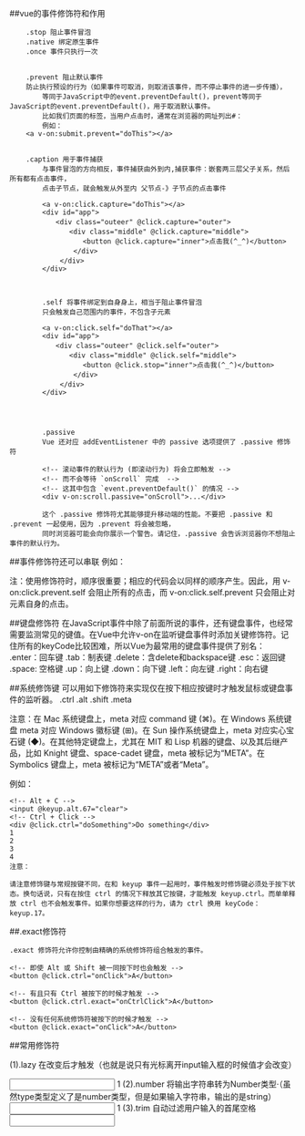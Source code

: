 ##vue的事件修饰符和作用

```
	.stop 阻止事件冒泡
	.native 绑定原生事件
	.once 事件只执行一次
	
	
	.prevent 阻止默认事件
	防止执行预设的行为（如果事件可取消，则取消该事件，而不停止事件的进一步传播），
		等同于JavaScript中的event.preventDefault()，prevent等同于JavaScript的event.preventDefault()，用于取消默认事件。
		比如我们页面的标签，当用户点击时，通常在浏览器的网址列出#：
		例如：
	<a v-on:submit.prevent="doThis"></a>
	
	
	.caption 用于事件捕获
		与事件冒泡的方向相反，事件捕获由外到内,捕获事件：嵌套两三层父子关系，然后所有都有点击事件，
		点击子节点，就会触发从外至内 父节点-》子节点的点击事件

		<a v-on:click.capture="doThis"></a>
		<div id="app"> 
		　　<div class="outeer" @click.capture="outer"> 
		　　　　<div class="middle" @click.capture="middle"> 
		　　　　　　<button @click.capture="inner">点击我(^_^)</button>
		 　　　　</div>
		 　　</div> 
		</div>
		
		
		
		.self 将事件绑定到自身身上，相当于阻止事件冒泡
		只会触发自己范围内的事件，不包含子元素

		<a v-on:click.self="doThat"></a>
		<div id="app"> 
		　　<div class="outeer" @click.self="outer"> 
		　　　　<div class="middle" @click.self="middle"> 
		　　　　　　<button @click.stop="inner">点击我(^_^)</button>
		 　　　　</div>
		 　　</div> 
		</div>
		
		
		
		
		.passive
		Vue 还对应 addEventListener 中的 passive 选项提供了 .passive 修饰符

		<!-- 滚动事件的默认行为 (即滚动行为) 将会立即触发 -->
		<!-- 而不会等待 `onScroll` 完成  -->
		<!-- 这其中包含 `event.preventDefault()` 的情况 -->
		<div v-on:scroll.passive="onScroll">...</div>

		这个 .passive 修饰符尤其能够提升移动端的性能。不要把 .passive 和 .prevent 一起使用，因为 .prevent 将会被忽略，
		同时浏览器可能会向你展示一个警告。请记住，.passive 会告诉浏览器你不想阻止事件的默认行为。
```


##事件修饰符还可以串联
例如：

<a v-on:click.stop.prevent="doThis"></a>
注：使用修饰符时，顺序很重要；相应的代码会以同样的顺序产生。因此，用 v-on:click.prevent.self 会阻止所有的点击，而 v-on:click.self.prevent 只会阻止对元素自身的点击。


##键盘修饰符
在JavaScript事件中除了前面所说的事件，还有键盘事件，也经常需要监测常见的键值。在Vue中允许v-on在监听键盘事件时添加关键修饰符。记住所有的keyCode比较困难，所以Vue为最常用的键盘事件提供了别名：
.enter：回车键
.tab：制表键
.delete：含delete和backspace键
.esc：返回键
.space: 空格键
.up：向上键
.down：向下键
.left：向左键
.right：向右键





##系统修饰键
可以用如下修饰符来实现仅在按下相应按键时才触发鼠标或键盘事件的监听器。
.ctrl
.alt
.shift
.meta

注意：在 Mac 系统键盘上，meta 对应 command 键 (⌘)。在 Windows 系统键盘 meta 对应 Windows 徽标键 (⊞)。在 Sun 操作系统键盘上，meta 对应实心宝石键 (◆)。在其他特定键盘上，尤其在 MIT 和 Lisp 机器的键盘、以及其后继产品，比如 Knight 键盘、space-cadet 键盘，meta 被标记为“META”。在 Symbolics 键盘上，meta 被标记为“META”或者“Meta”。

例如：
```
<!-- Alt + C -->
<input @keyup.alt.67="clear">
<!-- Ctrl + Click -->
<div @click.ctrl="doSomething">Do something</div>
1
2
3
4
注意：

请注意修饰键与常规按键不同，在和 keyup 事件一起用时，事件触发时修饰键必须处于按下状态。换句话说，只有在按住 ctrl 的情况下释放其它按键，才能触发 keyup.ctrl。而单单释放 ctrl 也不会触发事件。如果你想要这样的行为，请为 ctrl 换用 keyCode：keyup.17。
```


##.exact修饰符
```
.exact 修饰符允许你控制由精确的系统修饰符组合触发的事件。

<!-- 即使 Alt 或 Shift 被一同按下时也会触发 -->
<button @click.ctrl="onClick">A</button>

<!-- 有且只有 Ctrl 被按下的时候才触发 -->
<button @click.ctrl.exact="onCtrlClick">A</button>

<!-- 没有任何系统修饰符被按下的时候才触发 -->
<button @click.exact="onClick">A</button>

```

##常用修饰符


(1).lazy
在改变后才触发（也就是说只有光标离开input输入框的时候值才会改变）

<input v-model.lazy="msg" />
1
(2).number
将输出字符串转为Number类型·（虽然type类型定义了是number类型，但是如果输入字符串，输出的是string）

<input v-model.number="msg" />
1
(3).trim
自动过滤用户输入的首尾空格

<input v-model.trim="msg" />